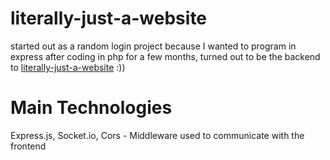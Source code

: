 # literally-just-a-website
started out as a random login project because I wanted to program in express after coding in php for a few months, turned out to be the backend to [literally-just-a-website](https://github.com/dlmpires/literally-just-a-website) :))
<br>

# Main Technologies
Express.js, Socket.io, Cors - Middleware used to communicate with the frontend 
